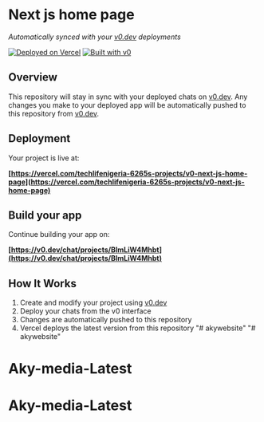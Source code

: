 # Next js home page

*Automatically synced with your [v0.dev](https://v0.dev) deployments*

[![Deployed on Vercel](https://img.shields.io/badge/Deployed%20on-Vercel-black?style=for-the-badge&logo=vercel)](https://vercel.com/techlifenigeria-6265s-projects/v0-next-js-home-page)
[![Built with v0](https://img.shields.io/badge/Built%20with-v0.dev-black?style=for-the-badge)](https://v0.dev/chat/projects/BlmLiW4Mhbt)

## Overview

This repository will stay in sync with your deployed chats on [v0.dev](https://v0.dev).
Any changes you make to your deployed app will be automatically pushed to this repository from [v0.dev](https://v0.dev).

## Deployment

Your project is live at:

**[https://vercel.com/techlifenigeria-6265s-projects/v0-next-js-home-page](https://vercel.com/techlifenigeria-6265s-projects/v0-next-js-home-page)**

## Build your app

Continue building your app on:

**[https://v0.dev/chat/projects/BlmLiW4Mhbt](https://v0.dev/chat/projects/BlmLiW4Mhbt)**

## How It Works

1. Create and modify your project using [v0.dev](https://v0.dev)
2. Deploy your chats from the v0 interface
3. Changes are automatically pushed to this repository
4. Vercel deploys the latest version from this repository
"# akywebsite" 
"# akywebsite" 
# Aky-media-Latest
# Aky-media-Latest
